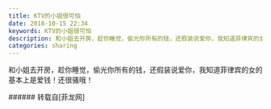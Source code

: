 ```yaml
---
title: KTV的小姐很可怕
date: 2018-10-15 22:34
keywords: KTV的小姐很可怕
description: 和小姐去开房，趁你睡觉，偷光你所有的钱，还假装说爱你，我知道菲律宾的女的基本上是爱钱！还很骚哦！
categories: sharing
---
```

<td class="t_f" id="postmessage_2037061">

和小姐去开房，趁你睡觉，偷光你所有的钱，还假装说爱你，我知道菲律宾的女的基本上是爱钱！还很骚哦！<br/>
</td>
###### 转载自[菲龙网]